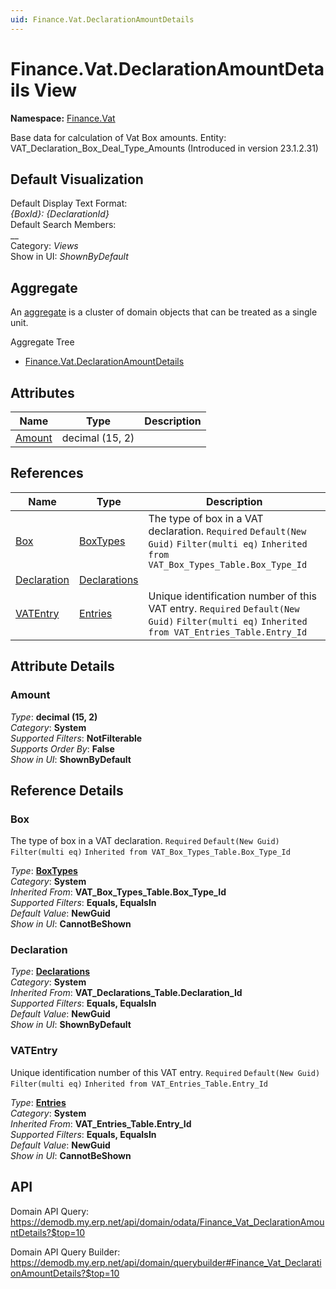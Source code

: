 ```yaml
---
uid: Finance.Vat.DeclarationAmountDetails
---
```

# Finance.Vat.DeclarationAmountDetails View

**Namespace:** [Finance.Vat](Finance.Vat.md)  

Base data for calculation of Vat Box amounts. Entity: VAT_Declaration_Box_Deal_Type_Amounts (Introduced in version 23.1.2.31)

## Default Visualization
Default Display Text Format:  
_{BoxId}: {DeclarationId}_  
Default Search Members:  
__  
Category:  _Views_  
Show in UI:  _ShownByDefault_  

## Aggregate
An [aggregate](https://docs.erp.net/tech/advanced/concepts/aggregates.html) is a cluster of domain objects that can be treated as a single unit.  

Aggregate Tree  
* [Finance.Vat.DeclarationAmountDetails](Finance.Vat.DeclarationAmountDetails.md)  

## Attributes

| Name | Type | Description |
| ---- | ---- | --- |
| [Amount](Finance.Vat.DeclarationAmountDetails.md#amount) | decimal (15, 2) |  

## References

| Name | Type | Description |
| ---- | ---- | --- |
| [Box](Finance.Vat.DeclarationAmountDetails.md#box) | [BoxTypes](Finance.Vat.BoxTypes.md) | The type of box in a VAT declaration. `Required` `Default(New Guid)` `Filter(multi eq)` `Inherited from VAT_Box_Types_Table.Box_Type_Id` |
| [Declaration](Finance.Vat.DeclarationAmountDetails.md#declaration) | [Declarations](Finance.Vat.Declarations.md) |  |
| [VATEntry](Finance.Vat.DeclarationAmountDetails.md#vatentry) | [Entries](Finance.Vat.Entries.md) | Unique identification number of this VAT entry. `Required` `Default(New Guid)` `Filter(multi eq)` `Inherited from VAT_Entries_Table.Entry_Id` |


## Attribute Details

### Amount

_Type_: **decimal (15, 2)**  
_Category_: **System**  
_Supported Filters_: **NotFilterable**  
_Supports Order By_: **False**  
_Show in UI_: **ShownByDefault**  


## Reference Details

### Box

The type of box in a VAT declaration. `Required` `Default(New Guid)` `Filter(multi eq)` `Inherited from VAT_Box_Types_Table.Box_Type_Id`

_Type_: **[BoxTypes](Finance.Vat.BoxTypes.md)**  
_Category_: **System**  
_Inherited From_: **VAT_Box_Types_Table.Box_Type_Id**  
_Supported Filters_: **Equals, EqualsIn**  
_Default Value_: **NewGuid**  
_Show in UI_: **CannotBeShown**  

### Declaration

_Type_: **[Declarations](Finance.Vat.Declarations.md)**  
_Category_: **System**  
_Inherited From_: **VAT_Declarations_Table.Declaration_Id**  
_Supported Filters_: **Equals, EqualsIn**  
_Default Value_: **NewGuid**  
_Show in UI_: **ShownByDefault**  

### VATEntry

Unique identification number of this VAT entry. `Required` `Default(New Guid)` `Filter(multi eq)` `Inherited from VAT_Entries_Table.Entry_Id`

_Type_: **[Entries](Finance.Vat.Entries.md)**  
_Category_: **System**  
_Inherited From_: **VAT_Entries_Table.Entry_Id**  
_Supported Filters_: **Equals, EqualsIn**  
_Default Value_: **NewGuid**  
_Show in UI_: **CannotBeShown**  


## API

Domain API Query:
<https://demodb.my.erp.net/api/domain/odata/Finance_Vat_DeclarationAmountDetails?$top=10>

Domain API Query Builder:
<https://demodb.my.erp.net/api/domain/querybuilder#Finance_Vat_DeclarationAmountDetails?$top=10>

